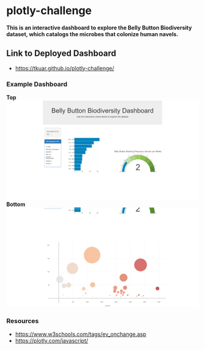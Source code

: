 # plotly-challenge
**This is an interactive dashboard to explore the Belly Button Biodiversity dataset, which catalogs the microbes that colonize human navels.**
## Link to Deployed Dashboard
* https://tkuar.github.io/plotly-challenge/
### Example Dashboard
**Top**
![fig1](dash1.png)
**Bottom**
![fig2](dash2.png)
### Resources
* https://www.w3schools.com/tags/ev_onchange.asp
* https://plotly.com/javascript/

